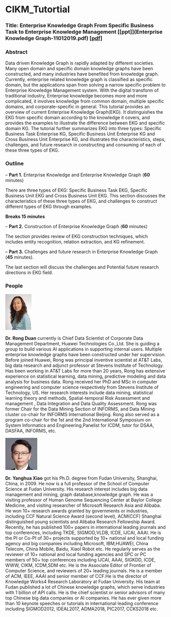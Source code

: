 # CIKM_Tutortial

### Title: Enterprise Knowledge Graph From Specific Business Task to Enterprise Knowledge Management [[ppt]](Enterprise Knowledge Graph-11012019.pdf)  [[pdf]](CIKM_tutorial.pdf)

### Abstract
Data driven Knowledge Graph is rapidly adapted by different societies. Many open domain and specific domain knowledge graphs have been constructed, and many industries have benefited from knowledge graph. Currently, enterprise related knowledge graph is classified as specific domain, but the applications span from solving a narrow specific problem to Enterprise Knowledge Management system. With the digital transform of traditional industry, Enterprise knowledge becomes more and more complicated, it involves knowledge from common domain, multiple specific domains, and corporate-specific in general. This tutorial provides an overview of current Enterprise Knowledge Graph(EKG). It distinguishes the EKG from specific domain according to the knowledge it covers, and provides the examples to illustrate the difference between EKG and specific domain KG. The tutorial further summarizes EKG into three types: Specific Business Task Enterprise KG, Specific Business Unit Enterprise KG and Cross Business Unit Enterprise KG, and illustrates the characteristics, steps, challenges, and future research in constructing and consuming of each of these three types of EKG.

### Outline
– **Part 1.** Enterprise Knowledge and Enterprise Knowledge Graph (**60** minutes)

There are three types of EKG: Specific Business Task EKG, Specific Business Unit EKG and Cross Business Unit EKG.
This section discusses the characteristics of these three types of EKG, and challenges to construct different types of EKG through examples.

**Breaks 15 minutes**

– **Part 2.** Construction of Enterprise Knowledge Graph (**60** minutes)

The section provides review of EKG construction techniques, which includes entity recognition, relation extraction, and KG refinement.

– **Part 3.** Challenges and future research in Enterprise Knowledge Graph (**45** minutes).

The last section will discuss the challenges and Potential future research directions in EKG field.

### People

![pic](duan.jpeg)

**Dr. Rong Duan** currently is Chief Data Scientist of Corporate Data Management Department, Huawei Technologies Co.,Ltd. She is guiding a group to build various AI applications in supporting internal users. Multiple enterprise knowledge graphs have been constructed under her supervision. Before joined Huawei, Rong was principal inventive scientist at AT&T Labs, big data research and adjunct professor at Stevens Institute of Technology. Has been working in AT&T Labs for more than 20 years, Rong has extensive experience on statistical learning, data mining, predictive modeling and data analysis for business data. Rong received her PhD and MSc in computer engineering and computer science respectively from Stevens Institute of Technology, US. Her research interests include data mining, statistical learning theory and methods, Spatial-temporal Risk Assessment and management , Data Integration and Data Quality Assessment. Rong was former Chair for the Data Mining Section of INFORMS, and Data Mining cluster co-chair for INFORMS International Beijing. Rong also served as a program co-chair for the 1st and the 2nd International Symposium on System Informatics and Engineering,Panelist for ICDM, tutor for DSAA, DASFAA, INFORMS, etc.


![pic](xiao.jpeg)

**Dr. Yanghua Xiao** got his Ph.D. degree from Fudan University, Shanghai, China, in 2009. He now is a full professor of the School of Computer Science at Fudan University. His research interest includes big data management and mining, graph database,knowledge graph. He was a visiting professor of Human Genome Sequencing Center at Baylor College Medicine, and visiting researcher of Microsoft Research Asia and Alibaba. He won 10+ research awards granted by governments or industries, including CCF Natural Science Award (second level), ACM(CCF) Shanghai distinguished young scientists and Alibaba Research Fellowship Award. Recently, he has published 100+ papers in international leading journals and top conferences, including TKDE, SIGMOD,VLDB, ICDE, IJCAI, AAAI. He is the PI or Co-PI of 30+ projects supported by 10+ national and local funding agency and big companies including Microsoft, IBM,HUAWEI, China Telecom, China Mobile, Baidu, XiaoI Robot etc. He regularly serves as the reviewer of 10+ national and local funding agencies and SPC or PC members of 50+ top conferences including IJCAI, AAAI, SIGKDD, ICDE, WWW, CIKM, ICDM,SDM etc. He is the Associate Editor of Frontier of Computer Science, and reviewers of 20+ leading journals. He is a member of ACM, IEEE, AAAI and senior member of CCF.He is the director of Knowledge Works4 Research Laboratory at Fudan University. His team at Fudan published a lot of Chinese knowledge graphs, which serve industries with 1 billion of API calls. He is the chief scientist or senior advisors of many top Chinese big data companies or AI companies. He has ever given more than 10 keynote speeches or tutorials in international leading conference including SIGMOD2012, IDEAL2017, ADMA2018, PIC2017, CCKS2018 etc.
